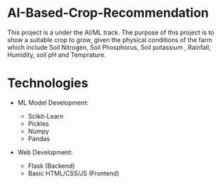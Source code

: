 # AI-Based-Crop-Recommendation
This project is a under the AI/ML track. The purpose of this project is to show a suitable crop to grow, 
given the physical conditions of the farm which include Soil Nitrogen, Soil Phosphorus, Soil potassium
, Rainfall, Humidity, soil pH and Temprature.

# Technologies

* ML Model Development:
  * Scikit-Learn
  * Pickles
  * Numpy
  * Pandas
  
* Web Development:
  * Flask (Backend)
  * Basic HTML/CSS/JS (Frontend)


